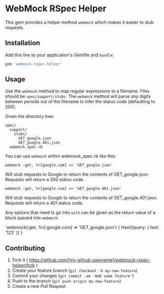 # WebMock RSpec Helper

This gem provides a helper method `webmock` which makes it easier to stub requests.

## Installation

Add this line to your application's Gemfile and `bundle`:

```ruby
gem 'webmock-rspec-helper'
```

## Usage

Use the `webmock` method to map regular expressions to a filename. Files should be `spec/support/stubs`. The
`webmock` method will parse any digits between periods out of the filename to infer the status code (defaulting to 200).

Given the directory tree:

```
spec/
  support/
    stubs/
      GET_google.json
      GET_google.401.json
  webmock_spec.rb
```

You can use `webmock` within webmock_spec.rb like this:

`webmock :get, %r[google.com] => 'GET_google.json'`

Will stub requests to Google to return the contents of GET_google.json. Requests will return a 200 status code.

`webmock :get, %r[google.com] => 'GET_google.401.json'`

Will stub requests to Google to return the contents of GET_google.401.json. Requests will return a 401 status code.

Any options that need to go into `with` can be given as the return value of a block passed into `webmock`:

`webmock(:get, %r[:google.com] => 'GET_google.json') { Hash[query: { test: '123' }] }

## Contributing

1. Fork it ( https://github.com/[my-github-username]/webmock-rspec-helper/fork )
2. Create your feature branch (`git checkout -b my-new-feature`)
3. Commit your changes (`git commit -am 'Add some feature'`)
4. Push to the branch (`git push origin my-new-feature`)
5. Create a new Pull Request
